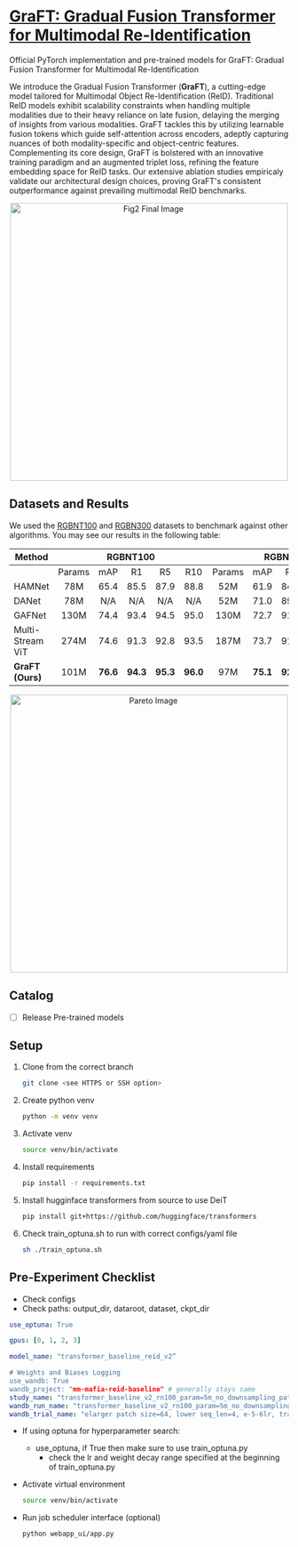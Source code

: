 # [GraFT: Gradual Fusion Transformer for Multimodal Re-Identification](https://arxiv.org/abs/2310.16856)

Official PyTorch implementation and pre-trained models for GraFT: Gradual Fusion Transformer for Multimodal Re-Identification 

We introduce the Gradual Fusion Transformer (**GraFT**), a cutting-edge model tailored for Multimodal Object Re-Identification (ReID). Traditional ReID models exhibit scalability constraints when handling multiple modalities due to their heavy reliance on late fusion, delaying the merging of insights from various modalities. GraFT tackles this by utilizing learnable fusion tokens which guide self-attention across encoders, adeptly capturing nuances of both modality-specific and object-centric features. Complementing its core design, GraFT is bolstered with an innovative training paradigm and an augmented triplet loss, refining the feature embedding space for ReID tasks. Our extensive ablation studies empiricaly validate our architectural design choices, proving GraFT's consistent outperformance against prevailing multimodal ReID benchmarks. 

<!-- Resize and center the Fig2 Final image -->
<div align="center">
    <img src="figs/fig2-final.png" width="500" alt="Fig2 Final Image">
</div>

## Datasets and Results

We used the [RGBNT100](https://drive.google.com/file/d/1ssrNqRNiOi2XHqt6JPsjptXWDJuFba9A/view?usp=sharing) and [RGBN300](https://drive.google.com/file/d/11QUGw_cwrEAa9chqxJc1WB3C4c0bgd4E/view?usp=sharing) datasets to benchmark against other algorithms. You may see our results in the following table: 


<div align="center">
    <table>
    <thead>
        <tr>
        <th>Method</th>
        <th colspan="5" align="center">RGBNT100</th>
        <th colspan="5" align="center">RGBN300</th>
        </tr>
    </thead>
    <tbody>
        <tr>
        <td></td>
        <td align="center">Params</td>
        <td align="center">mAP</td>
        <td align="center">R1</td>
        <td align="center">R5</td>
        <td align="center">R10</td>
        <td align="center">Params</td>
        <td align="center">mAP</td>
        <td align="center">R1</td>
        <td align="center">R5</td>
        <td align="center">R10</td>
        </tr>
        <tr>
        <td>HAMNet</td>
        <td align="center">78M</td>
        <td align="center">65.4</td>
        <td align="center">85.5</td>
        <td align="center">87.9</td>
        <td align="center">88.8</td>
        <td align="center">52M</td>
        <td align="center">61.9</td>
        <td align="center">84.0</td>
        <td align="center">86.0</td>
        <td align="center">87.0</td>
        </tr>
        <tr>
        <td>DANet</td>
        <td align="center">78M</td>
        <td align="center">N/A</td>
        <td align="center">N/A</td>
        <td align="center">N/A</td>
        <td align="center">N/A</td>
        <td align="center">52M</td>
        <td align="center">71.0</td>
        <td align="center">89.9</td>
        <td align="center">90.9</td>
        <td align="center">91.5</td>
        </tr>
        <tr>
        <td>GAFNet</td>
        <td align="center">130M</td>
        <td align="center">74.4</td>
        <td align="center">93.4</td>
        <td align="center">94.5</td>
        <td align="center">95.0</td>
        <td align="center">130M</td>
        <td align="center">72.7</td>
        <td align="center">91.9</td>
        <td align="center">93.6</td>
        <td align="center">94.2</td>
        </tr>
        <tr>
        <td>Multi-Stream ViT</td>
        <td align="center">274M</td>
        <td align="center">74.6</td>
        <td align="center">91.3</td>
        <td align="center">92.8</td>
        <td align="center">93.5</td>
        <td align="center">187M</td>
        <td align="center">73.7</td>
        <td align="center">91.9</td>
        <td align="center">94.1</td>
        <td align="center">94.8</td>
        </tr>
        <tr>
        <td><b>GraFT (Ours)</b></td>
        <td align="center">101M</td>
        <td align="center"><b>76.6</b></td>
        <td align="center"><b>94.3</b></td>
        <td align="center"><b>95.3</b></td>
        <td align="center"><b>96.0</b></td>
        <td align="center">97M</td>
        <td align="center"><b>75.1</b></td>
        <td align="center"><b>92.1</b></td>
        <td align="center"><b>94.5</b></td>
        <td align="center"><b>95.2</b></td>
        </tr>
    </tbody>
    </table>
</div>

<!-- Resize and center the Pareto image -->
<div align="center">
    <img src="figs/pareto.png" width="500" alt="Pareto Image">
</div>

## Catalog

- [ ] Release Pre-trained models 


## Setup 


1. Clone from the correct branch
    ```bash
    git clone <see HTTPS or SSH option>
    ```

2. Create python venv
    ```bash
    python -m venv venv
    ```

3. Activate venv
    ```bash
    source venv/bin/activate
    ```

4. Install requirements
    ```bash
    pip install -r requirements.txt
    ```

5. Install hugginface transformers from source to use DeiT
    ```bash
    pip install git+https://github.com/huggingface/transformers
    ```

6. Check train_optuna.sh to run with correct configs/yaml file
    ```bash
    sh ./train_optuna.sh
    ```


## Pre-Experiment Checklist

- Check configs
- Check paths: output_dir, dataroot, dataset, ckpt_dir

```yaml
use_optuna: True

gpus: [0, 1, 2, 3]

model_name: "transformer_baseline_reid_v2”

# Weights and Biases Logging
use_wandb: True
wandb_project: "mm-mafia-reid-baseline" # generally stays same
study_name: "transformer_baseline_v2_rn100_param=5m_no_downsampling_patch=24" # experiment level
wandb_run_name: "transformer_baseline_v2_rn100_param=5m_no_downsampling_patch=24" # keep same as study_name
wandb_trial_name: "elarger patch size=64, lower seq_len=4, e-5-6lr, transformer_encoder=3" # trial_name under study
```

- If using optuna for hyperparameter search:
    - use_optuna, if True then make sure to use train_optuna.py
        - check the lr and weight decay range specified at the beginning of train_optuna.py
- Activate virtual environment
    
    ```bash
    source venv/bin/activate
    ```
    
- Run job scheduler interface (optional)
    ```bash
    python webapp_ui/app.py
    ```
